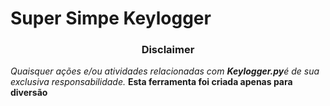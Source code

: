 <h1>Super Simpe Keylogger</h1>

<h3><p align="center">Disclaimer</p></h3>

<i>Quaisquer ações e/ou atividades relacionadas com <b>Keylogger.py</b>é de sua exclusiva responsabilidade.</i>
<b>Esta ferramenta foi criada apenas para diversão


